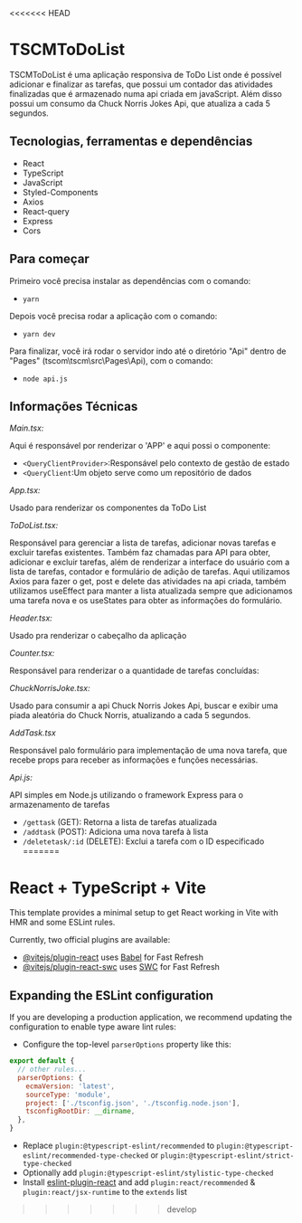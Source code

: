 <<<<<<< HEAD
# TSCMToDoList

TSCMToDoList é uma aplicação responsiva de ToDo List onde é possível adicionar e finalizar as tarefas, que possui um contador das atividades finalizadas que é armazenado numa api criada em javaScript.  Além disso possui um consumo da Chuck Norris Jokes Api, que atualiza a cada 5 segundos.

## Tecnologias, ferramentas e dependências

- React
- TypeScript
- JavaScript
- Styled-Components
- Axios
- React-query
- Express
- Cors

## Para começar

Primeiro você precisa instalar as dependências com o comando:
- `yarn`

Depois você precisa rodar a aplicação com o comando:
- `yarn dev`

Para finalizar, você irá rodar o servidor indo até o diretório "Api" dentro de "Pages" (tscom\tscm\src\Pages\Api), com o comando:
- `node api.js`

## Informações Técnicas

*Main.tsx:*

Aqui é responsável por renderizar o 'APP' e aqui possi o componente:
- `<QueryClientProvider>`:Responsável pelo contexto de gestão de estado
- `<QueryClient`:Um objeto serve como um repositório de dados 

*App.tsx:*

Usado para renderizar os componentes da ToDo List

*ToDoList.tsx:*

Responsável para gerenciar a lista de tarefas, adicionar novas tarefas e excluir tarefas existentes. Também faz chamadas para API para obter, adicionar e excluir tarefas, além de renderizar a interface do usuário com a lista de tarefas, contador e formulário de adição de tarefas.
Aqui utilizamos Axios para fazer o get, post e delete das atividades na api criada, também utilizamos useEffect para manter a lista atualizada sempre que adicionamos uma tarefa nova e os useStates para obter as informações do formulário.

*Header.tsx:*

Usado pra renderizar o cabeçalho da aplicação

*Counter.tsx:*

Responsável para renderizar o a quantidade de tarefas concluídas:

*ChuckNorrisJoke.tsx:*

Usado para consumir a api Chuck Norris Jokes Api, buscar e exibir uma piada aleatória do Chuck Norris, atualizando a cada 5 segundos.

*AddTask.tsx*

Responsável palo formulário para implementação de uma nova tarefa, que recebe props para receber as informações e funções necessárias.

*Api.js:*

API simples em Node.js utilizando o framework Express para o armazenamento de tarefas 
- `/gettask` (GET): Retorna a lista de tarefas atualizada
- `/addtask` (POST): Adiciona uma nova tarefa à lista
- `/deletetask/:id` (DELETE): Exclui a tarefa com o ID especificado
=======
# React + TypeScript + Vite

This template provides a minimal setup to get React working in Vite with HMR and some ESLint rules.

Currently, two official plugins are available:

- [@vitejs/plugin-react](https://github.com/vitejs/vite-plugin-react/blob/main/packages/plugin-react/README.md) uses [Babel](https://babeljs.io/) for Fast Refresh
- [@vitejs/plugin-react-swc](https://github.com/vitejs/vite-plugin-react-swc) uses [SWC](https://swc.rs/) for Fast Refresh

## Expanding the ESLint configuration

If you are developing a production application, we recommend updating the configuration to enable type aware lint rules:

- Configure the top-level `parserOptions` property like this:

```js
export default {
  // other rules...
  parserOptions: {
    ecmaVersion: 'latest',
    sourceType: 'module',
    project: ['./tsconfig.json', './tsconfig.node.json'],
    tsconfigRootDir: __dirname,
  },
}
```

- Replace `plugin:@typescript-eslint/recommended` to `plugin:@typescript-eslint/recommended-type-checked` or `plugin:@typescript-eslint/strict-type-checked`
- Optionally add `plugin:@typescript-eslint/stylistic-type-checked`
- Install [eslint-plugin-react](https://github.com/jsx-eslint/eslint-plugin-react) and add `plugin:react/recommended` & `plugin:react/jsx-runtime` to the `extends` list
>>>>>>> develop
